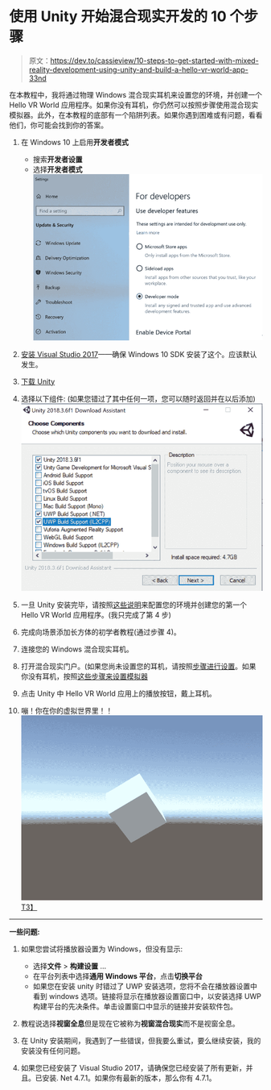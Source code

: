 # 使用 Unity 开始混合现实开发的 10 个步骤

> 原文：<https://dev.to/cassieview/10-steps-to-get-started-with-mixed-reality-development-using-unity-and-build-a-hello-vr-world-app-33nd>

在本教程中，我将通过物理 Windows 混合现实耳机来设置您的环境，并创建一个 Hello VR World 应用程序。如果你没有耳机，你仍然可以按照步骤使用混合现实模拟器。此外，在本教程的底部有一个陷阱列表。如果你遇到困难或有问题，看看他们，你可能会找到你的答案。

1.  在 Windows 10 上启用**开发者模式**

    *   搜索**开发者设置**
    *   选择**开发者模式** ![Image of settings](img/379534ae57f9f28ace19df2614fbad3a.png)
2.  [安装 Visual Studio 2017](https://visualstudio.microsoft.com/downloads/)——确保 Windows 10 SDK 安装了这个。应该默认发生。

3.  [下载 Unity](https://store.unity.com/download?ref=personal)

4.  选择以下组件:
    (如果您错过了其中任何一项，您可以随时返回并在以后添加)
    [![Image of install assistant](img/794996f59dd96b2bc2aa7765015df3e1.png)](https://res.cloudinary.com/practicaldev/image/fetch/s--ywgrTzMR--/c_limit%2Cf_auto%2Cfl_progressive%2Cq_auto%2Cw_880/https://cdn-images-1.medium.com/max/1080/1%2A1iQ4my05hjLF1mIFRFgu-w.png)

5.  一旦 Unity 安装完毕，请按照[这些说明](https://aka.ms/MRBasicsUnity?WT.mc_id=azuremedium-blog-casiljan)来配置您的环境并创建您的第一个 Hello VR World 应用程序。(我只完成了第 4 步)

6.  完成向场景添加长方体的初学者教程(通过步骤 4)。

7.  连接您的 Windows 混合现实耳机。

8.  打开混合现实门户。(如果您尚未设置您的耳机，请按照[步骤进行设置](https://docs.microsoft.com/en-us/windows/mixed-reality/enthusiast-guide/before-you-start)。如果你没有耳机，按照[这些步骤来设置模拟器](https://aka.ms/docsmrsimulator?WT.mc_id=azuremedium-blog-casiljan)

9.  点击 Unity 中 Hello VR World 应用上的播放按钮，戴上耳机。

10.  嘣！你在你的虚拟世界里！！
    [![Look a floating cube](img/656be2afb95ee37370f42b746c001f78.png)T3】](https://res.cloudinary.com/practicaldev/image/fetch/s--ygK0voCl--/c_limit%2Cf_auto%2Cfl_progressive%2Cq_auto%2Cw_880/https://cdn-images-1.medium.com/max/1080/1%2ADcaTGI9GaZTf4WX1kpKkGg.png)

* * *

**一些问题:**

1.  如果您尝试将播放器设置为 Windows，但没有显示:

    *   选择**文件** > **构建设置** …
    *   在平台列表中选择**通用 Windows 平台**，点击**切换平台**
    *   如果您在安装 unity 时错过了 UWP 安装选项，您将不会在播放器设置中看到 windows 选项。链接将显示在播放器设置窗口中，以安装选择 UWP 构建平台的先决条件。单击设置窗口中显示的链接并安装软件包。
2.  教程说选择**视窗全息**但是现在它被称为**视窗混合现实**而不是视窗全息。

3.  在 Unity 安装期间，我遇到了一些错误，但我要么重试，要么继续安装，我的安装没有任何问题。

4.  如果您已经安装了 Visual Studio 2017，请确保您已经安装了所有更新，并且。已安装. Net 4.7.1。如果你有最新的版本，那么你有 4.7.1。